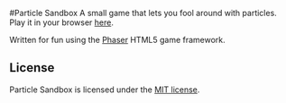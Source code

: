#Particle Sandbox
A small game that lets you fool around with particles. Play it in your browser [here](http://pkorth.github.io/particle-sandbox).

Written for fun using the [Phaser](http://phaser.io/) HTML5 game framework.

## License
Particle Sandbox is licensed under the [MIT license](https://github.com/pkorth/particle-sandbox/blob/master/LICENSE).
